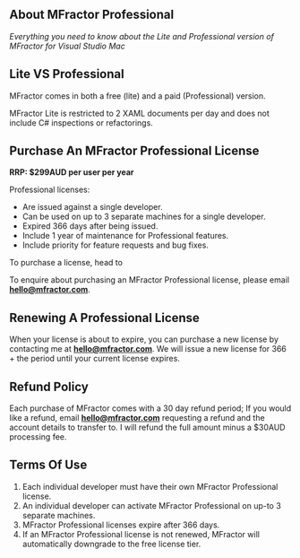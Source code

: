 ## About MFractor Professional

*Everything you need to know about the Lite and Professional version of MFractor for Visual Studio Mac*

## Lite VS Professional

MFractor comes in both a free (lite) and a paid (Professional) version.

MFractor Lite is restricted to 2 XAML documents per day and does not include C# inspections or refactorings.



## Purchase An MFractor Professional License

**RRP: $299AUD per user per year**

Professional licenses:

 * Are issued against a single developer.
 * Can be used on up to 3 separate machines for a single developer.
 * Expired 366 days after being issued.
 * Include 1 year of maintenance for Professional features.
 * Include priority for feature requests and bug fixes.

To purchase a license, head to

To enquire about purchasing an MFractor Professional license, please email **hello@mfractor.com**.

## Renewing A Professional License

When your license is about to expire, you can purchase a new license by contacting me at **hello@mfractor.com**. We will issue a new license for 366 + the period until your current license expires.

## Refund Policy

Each purchase of MFractor comes with a 30 day refund period; If you would like a refund, email **hello@mfractor.com** requesting a refund and the account details to transfer to. I will refund the full amount minus a $30AUD processing fee.

## Terms Of Use

 1. Each individual developer must have their own MFractor Professional license.
 2. An individual developer can activate MFractor Professional on up-to 3 separate machines.
 3. MFractor Professional licenses expire after 366 days.
 4. If an MFractor Professional license is not renewed, MFractor will automatically downgrade to the free license tier.
